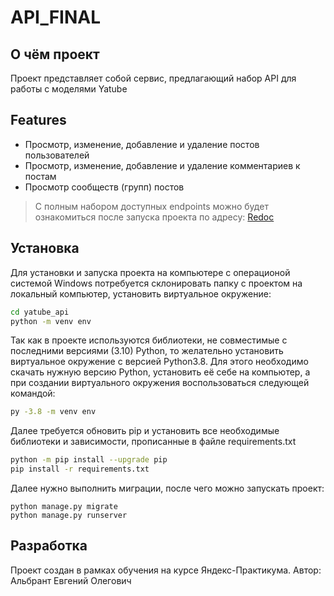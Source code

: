 # API_FINAL
## О чём проект
Проект представляет собой сервис, предлагающий набор API для работы с моделями Yatube
## Features
- Просмотр, изменение, добавление и удаление постов пользователей
- Просмотр, изменение, добавление и удаление комментариев к постам
- Просмотр сообществ (групп) постов

> С полным набором доступных endpoints можно будет ознакомиться после запуска проекта по адресу: [Redoc](https://127.0.0.1:8000/redoc/)

## Установка
Для установки и запуска проекта на компьютере с операционой системой Windows потребуется склонировать папку с проектом на локальный компьютер, установить виртуальное окружение:

```sh
cd yatube_api
python -m venv env
```
Так как в проекте используются библиотеки, не совместимые с последними версиями (3.10) Python, то желательно установить виртуальное окружение с версией Python3.8. Для этого необходимо скачать нужную версию Python, установить её себе на компьютер, а при создании виртуального окружения воспользоваться следующей командой:

```sh
py -3.8 -m venv env
```
Далее требуется обновить pip и установить все необходимые библиотеки и зависимости, прописанные в файле requirements.txt

```sh
python -m pip install --upgrade pip
pip install -r requirements.txt
```
Далее нужно выполнить миграции, после чего можно запускать проект:
```
python manage.py migrate
python manage.py runserver
```

## Разработка
Проект создан в рамках обучения на курсе Яндекс-Практикума.
Автор: Альбрант Евгений Олегович
